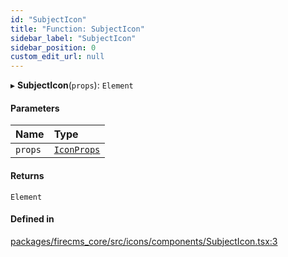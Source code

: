 ```yaml
---
id: "SubjectIcon"
title: "Function: SubjectIcon"
sidebar_label: "SubjectIcon"
sidebar_position: 0
custom_edit_url: null
---
```


▸ **SubjectIcon**(`props`): `Element`

#### Parameters

| Name | Type |
| :------ | :------ |
| `props` | [`IconProps`](../types/IconProps.md) |

#### Returns

`Element`

#### Defined in

[packages/firecms_core/src/icons/components/SubjectIcon.tsx:3](https://github.com/FireCMSco/firecms/blob/d45f3739/packages/firecms_core/src/icons/components/SubjectIcon.tsx#L3)
